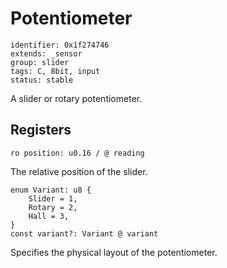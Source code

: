 # Potentiometer

    identifier: 0x1f274746
    extends: _sensor
    group: slider
    tags: C, 8bit, input
    status: stable

A slider or rotary potentiometer.

## Registers

    ro position: u0.16 / @ reading

The relative position of the slider.

    enum Variant: u8 {
        Slider = 1,
        Rotary = 2,
        Hall = 3,
    }
    const variant?: Variant @ variant

Specifies the physical layout of the potentiometer.
